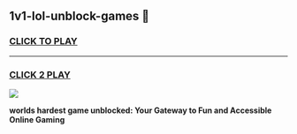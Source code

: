 
## 1v1-lol-unblock-games 👋
<h3>
<a href="https://premium.freeplayer.one?title=1v1-lol-unblock-games&ref=14F">CLICK TO PLAY</a></h3>
<hr>

<h3>
<a href="https://premium.freeplayer.one?title=1v1-lol-unblock-games&ref=14F">CLICK 2 PLAY</a>
  
</h3>

<a href="https://premium.freeplayer.one?title=1v1-lol-unblock-games&ref=12F/"><img src="https://clearcache.store/games.png"></a>


**worlds hardest game unblocked: Your Gateway to Fun and Accessible Online Gaming**
